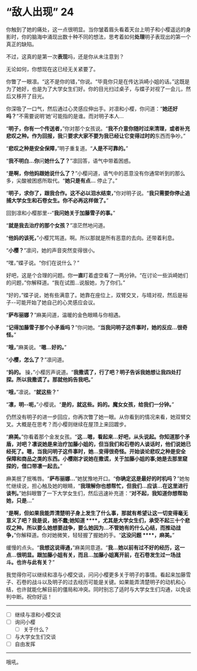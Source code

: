 # “敌人出现” 24

你触到了她的痛处，这一点很明显。当你皱着眉头看着天台上明子和小樱遥远的身影时，你的脑海中涌现出数十种不同的想法，思考着如何**处理**明子表现出的第一个真正的缺陷。

不过，这真的是第一次**表现**吗，还是你从未注意到？

无论如何，你想现在这已经无关紧要了。

你瞥了一眼凛。“这不是你的错，”你说。“毕竟你只是在传达浜崎小姐的话。”这既是为了她好，也是为了大学女生们好。你的目光扫过桌子，与蝶子对视了一会儿，然后又移开了目光。

你深吸了一口气，然后通过心灵感应伸出手。对凛和小樱，你问道：“**她还好吗？**”不需要说明'她'可能指的是谁。而对明子本人...

“**明子，你有一个传送者，**”你对那个女孩说。“**我不介意你随时过来清理，或者补充悲叹之种。作为回报，我**只**要求大家不要为我已经让它变得过时的**东西而争吵。”

“**悲叹之种是安全保障，**”明子重复道。“**人是不可靠的。**”

“**我不明白...你**问**她什么了？**”凛回答，语气中带着困惑。

“**是啊，你他妈跟她说什么了？**”小樱问道，语气中的恶意没有你通常听到的那么多，尖酸被困惑所取代。“**她只是有点...** 停止了。”

“**明子，求你了，**跟我合作**。这不必以泪水结束，**”你对明子说。“**我只需要你停止追捕大学女生和石卷女生。你不必再这样做了。**”

回到凛和小樱那里--“**我问她关于加藤雪子的事。**”

“**就是我去治疗的那个女孩？**”凛茫然地问道。

“**他妈的该死，**”小樱咒骂道。啊。所以那就是所有恶意的去向。还带着利息。

“**小樱？**”凛问，她的声音突然变得很小。

“嘿，”蝶子说。“你们在说什么？”

好吧，这是个合理的问题。你**一直**盯着虚空看了一两分钟。“在讨论一些浜崎她们的问题，”你解释道。“我在试图...说服她，为了你们。”

“好的，”蝶子说，她有些满意了。她靠在座位上，双臂交叉，与晴对视，然后是裕子--可能开始了她自己的心灵感应会议。

“**萨布丽娜？**”麻美问道，温暖的金色眼睛与你相遇。

“**记得加藤雪子那个小矛盾吗？**”你问她。“**当我问明子这件事时，她的反应...很奇怪。**”

“**哦，**”麻美说。“**嗯...好的。**”

“**小樱，怎么了？**”凛问道。

“**妈的。** 操，”小樱厉声说道。“**我撒谎了，行了吧？明子告诉我她想让我四处打探。所以我撒谎了。那就他妈告我吧。**”

“**哦，**”凛说。“**就这些？**”

“**凛，明--呃，**”小樱说。“**是的，就这些。妈的。魔女女孩，给我们一分钟。**”

仍然没有明子的进一步回应，你再次瞥了她一眼。从你看到的情况来看，她双臂交叉。大概是在思考？而小樱则继续在屋顶上来回踱步。

“**麻美。**”你看着那个金发女孩。“**这...嗯，看起来...好吧，从头说起。你知道那个矛盾，对吧？凛说她是来治疗加藤小姐的，但当我们和石卷的人谈话时，他们说她已经死了。嗯，当我问明子这件事时，她...变得很奇怪。开始谈论悲叹之种是安全保障和商品之类的东西。小樱刚才说她在撒谎，关于加藤小姐的事;她是去那里窥探的，借口带凛一起去。**”

麻美抿了抿嘴唇。“**萨布丽娜...**”她犹豫地开口。“**你确定这是最好的时机吗？**”她匆忙继续说，担心触及她的眼睛，“**我理解你也想帮忙，但我们...应该...在这里进行谈判。**”她斜眼瞥了一下大学女生们，然后迅速补充道：“**对不起，我知道你想帮助她，只是...**”

“**是啊，但如果我能弄清楚明子身上发生了什么事，那就有希望让这一切变得毫无意义了吧？我是说，她不蠢;她知道 ****，尤其是大学女生们，承受不起三十个悲叹之种。所以要么她想要战争，要么她因为...不管她有的什么心结，而推动战争，**”你解释道。你对她微笑，轻轻握了握她的手。“**这没问题 ****，麻美。**”

缓慢的点头。“**我想这说得通，**”麻美同意道。“**我...她以前有过不好的经历，这一点...很明显。跟加藤小姐有关，而且...加藤小姐离开前，在石卷发生过一场战斗。也许与此有关？**”

我觉得你可以继续和凛与小樱交谈，问问小樱更多关于明子的事情。看起来加藤雪子、石卷的战斗以及明子的过去经历可能是关键。如果能弄清楚明子的动机和心结，也许就能化解目前的僵局和冲突。同时别忘了适时与大学女生们沟通，以免谈判中断。祝你好运！

---

- [ ] 继续与凛和小樱交谈
- [ ] 询问小樱
  - [ ] 关于什么？
- [ ] 与大学女生们交谈
- [ ] 自由发挥

---

哦吼。
